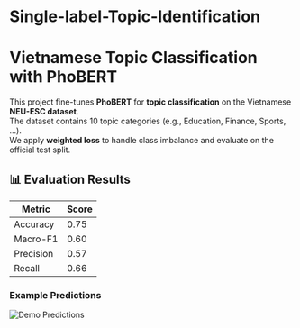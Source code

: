 # Single-label-Topic-Identification
# Vietnamese Topic Classification with PhoBERT  
This project fine-tunes **PhoBERT** for **topic classification** on the Vietnamese **NEU-ESC dataset**.   
The dataset contains 10 topic categories (e.g., Education, Finance, Sports, ...).   
We apply **weighted loss** to handle class imbalance and evaluate on the official test split.


## 📊 Evaluation Results

| Metric       | Score  |
|--------------|--------|
| Accuracy     | 0.75   |
| Macro-F1     | 0.60   |
| Precision    | 0.57   |
| Recall       | 0.66   |

### Example Predictions
![Demo Predictions](assets/demo.png)
